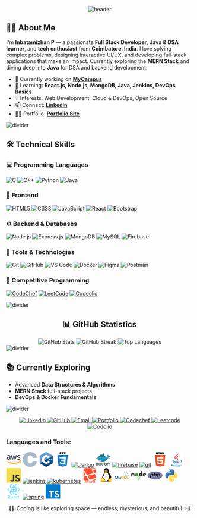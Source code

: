 <!-- Header -->
<p align="center">
  <img src="https://capsule-render.vercel.app/api?type=waving&height=300&color=gradient&text=INBATAMIZHAN%20P&textBg=true&animation=scaleIn&reversal=true" alt="header" />
</p>



## 👨‍💻 About Me

<p>
I'm <b>Inbatamizhan P</b> — a passionate <b>Full Stack Developer</b>, <b>Java & DSA learner</b>, and <b>tech enthusiast</b> from <b>Coimbatore, India</b>.  
I love solving complex problems, designing interactive UI/UX, and developing full-stack applications that make an impact.  
Currently exploring the <b>MERN Stack</b> and diving deep into <b>Java</b> for DSA and backend development.
</p>

- 🔭 Currently working on [**MyCampus**](https://my-campus3-0.vercel.app/)
- 🌱 Learning: **React.js, Node.js, MongoDB, Java, Jenkins, DevOps Basics**
- 💡 Interests: Web Development, Cloud & DevOps, Open Source
- 📫 Connect: [**LinkedIn**](https://www.linkedin.com/in/inbatamizhan-p-232a23295/)
- 🧑‍💻 Portfolio: [**Portfolio Site**](https://portfolio-livid-nine-zuxe7ln1hb.vercel.app/)

<img src="https://user-images.githubusercontent.com/73097560/115834477-dbab4500-a447-11eb-908a-139a6edaec5c.gif" alt="divider"/>

## 🛠️ Technical Skills

### 💻 Programming Languages
![C](https://img.shields.io/badge/C-000000?style=for-the-badge&logo=c&logoColor=white)
![C++](https://img.shields.io/badge/C++-FFFFFF?style=for-the-badge&logo=c%2B%2B&logoColor=000000)
![Python](https://img.shields.io/badge/Python-000000?style=for-the-badge&logo=python&logoColor=white)
![Java](https://img.shields.io/badge/Java-FFFFFF?style=for-the-badge&logo=java&logoColor=000000)

### 🎨 Frontend
![HTML5](https://img.shields.io/badge/HTML5-000000?style=for-the-badge&logo=html5&logoColor=white)
![CSS3](https://img.shields.io/badge/CSS3-FFFFFF?style=for-the-badge&logo=css3&logoColor=000000)
![JavaScript](https://img.shields.io/badge/JavaScript-000000?style=for-the-badge&logo=javascript&logoColor=white)
![React](https://img.shields.io/badge/React-FFFFFF?style=for-the-badge&logo=react&logoColor=000000)
![Bootstrap](https://img.shields.io/badge/Bootstrap-000000?style=for-the-badge&logo=bootstrap&logoColor=white)

### ⚙️ Backend & Databases
![Node.js](https://img.shields.io/badge/Node.js-FFFFFF?style=for-the-badge&logo=node.js&logoColor=000000)
![Express.js](https://img.shields.io/badge/Express.js-000000?style=for-the-badge&logo=express&logoColor=white)
![MongoDB](https://img.shields.io/badge/MongoDB-FFFFFF?style=for-the-badge&logo=mongodb&logoColor=000000)
![MySQL](https://img.shields.io/badge/MySQL-000000?style=for-the-badge&logo=mysql&logoColor=white)
![Firebase](https://img.shields.io/badge/Firebase-FFFFFF?style=for-the-badge&logo=firebase&logoColor=000000)

### 🧰 Tools & Technologies
![Git](https://img.shields.io/badge/Git-FFFFFF?style=for-the-badge&logo=git&logoColor=000000)
![GitHub](https://img.shields.io/badge/GitHub-000000?style=for-the-badge&logo=github&logoColor=white)
![VS Code](https://img.shields.io/badge/VS%20Code-FFFFFF?style=for-the-badge&logo=visualstudiocode&logoColor=000000)
![Docker](https://img.shields.io/badge/Docker-000000?style=for-the-badge&logo=docker&logoColor=white)
![Figma](https://img.shields.io/badge/Figma-FFFFFF?style=for-the-badge&logo=figma&logoColor=000000)
![Postman](https://img.shields.io/badge/Postman-000000?style=for-the-badge&logo=postman&logoColor=white)

### 🧮 Competitive Programming
[![CodeChef](https://img.shields.io/badge/CodeChef-000000?style=for-the-badge&logo=codechef&logoColor=white)](https://www.codechef.com/users/kit27csbs23)
[![LeetCode](https://img.shields.io/badge/LeetCode-FFFFFF?style=for-the-badge&logo=leetcode&logoColor=000000)](https://leetcode.com/u/user1942nx/)
[![Codeolio](https://img.shields.io/badge/Codeolio-000000?style=for-the-badge&logo=codepen&logoColor=white)](https://codolio.com/profile/Inba)

<img src="https://user-images.githubusercontent.com/73097560/115834477-dbab4500-a447-11eb-908a-139a6edaec5c.gif" alt="divider"/>

<div align="center">

## 📊 GitHub Statistics

<img src="https://github-readme-stats.vercel.app/api?username=inba-11&show_icons=true&theme=dark&hide_border=true&bg_color=000000&title_color=00FFFF&icon_color=00FFFF&text_color=FFFFFF" alt="GitHub Stats" width="48%" />
<img src="https://github-readme-streak-stats.herokuapp.com/?user=inba-11&theme=dark&hide_border=true&background=000000&ring=00FFFF&fire=00FFFF&currStreakLabel=FFFFFF" alt="GitHub Streak" width="48%" />

<img src="https://github-readme-stats.vercel.app/api/top-langs/?username=inba-11&layout=compact&theme=dark&hide_border=true&bg_color=000000&title_color=00FFFF&text_color=FFFFFF" alt="Top Languages" />

</div>

<img src="https://user-images.githubusercontent.com/73097560/115834477-dbab4500-a447-11eb-908a-139a6edaec5c.gif" alt="divider"/>

## 📚 Currently Exploring
- Advanced **Data Structures & Algorithms**
- **MERN Stack** full-stack projects
- **DevOps & Docker Fundamentals**


<img src="https://user-images.githubusercontent.com/73097560/115834477-dbab4500-a447-11eb-908a-139a6edaec5c.gif" alt="divider"/>

<p align="center">
  <a href="https://www.linkedin.com/in/inbatamizhan-p-232a23295/">
    <img src="https://img.shields.io/badge/LinkedIn-000000?style=for-the-badge&logo=linkedin&logoColor=white" alt="LinkedIn"/>
  </a>
  <a href="https://github.com/inba-11">
    <img src="https://img.shields.io/badge/GitHub-FFFFFF?style=for-the-badge&logo=github&logoColor=000000" alt="GitHub"/>
  </a>
  <a href="mailto:kit27.csbs23@gmail.com">
    <img src="https://img.shields.io/badge/Email-000000?style=for-the-badge&logo=gmail&logoColor=white" alt="Email"/>
  </a>
  <a href="https://portfolio-livid-nine-zuxe7ln1hb.vercel.app/">
    <img src="https://img.shields.io/badge/Portfolio-FFFFFF?style=for-the-badge&logo=google-chrome&logoColor=000000" alt="Portfolio"/>
  </a>
  <a href="https://www.codechef.com/users/kit27csbs23">
    <img src="https://img.shields.io/badge/CodeChef-000000?style=for-the-badge&logo=codechef&logoColor=white" alt="Codechef">
  </a>
  <a href="https://leetcode.com/u/user1942nx/">
    <img src="https://img.shields.io/badge/LeetCode-FFFFFF?style=for-the-badge&logo=leetcode&logoColor=000000" alt="Leetcode">
  </a>
  <a href="https://codolio.com/profile/Inba">
    <img src="https://img.shields.io/badge/Codeolio-000000?style=for-the-badge&logo=codepen&logoColor=white" alt="Codolio">
  </a>
</p>

<h3 align="left">Languages and Tools:</h3>
<p align="left">
  <a href="https://aws.amazon.com" target="_blank" rel="noreferrer"><img src="https://raw.githubusercontent.com/devicons/devicon/master/icons/amazonwebservices/amazonwebservices-original-wordmark.svg" alt="aws" width="40" height="40"/></a>
  <a href="https://www.cprogramming.com/" target="_blank" rel="noreferrer"><img src="https://raw.githubusercontent.com/devicons/devicon/master/icons/c/c-original.svg" alt="c" width="40" height="40"/></a>
  <a href="https://www.w3schools.com/cpp/" target="_blank" rel="noreferrer"><img src="https://raw.githubusercontent.com/devicons/devicon/master/icons/cplusplus/cplusplus-original.svg" alt="cplusplus" width="40" height="40"/></a>
  <a href="https://www.w3schools.com/css/" target="_blank" rel="noreferrer"><img src="https://raw.githubusercontent.com/devicons/devicon/master/icons/css3/css3-original-wordmark.svg" alt="css3" width="40" height="40"/></a>
  <a href="https://www.djangoproject.com/" target="_blank" rel="noreferrer"><img src="https://cdn.worldvectorlogo.com/logos/django.svg" alt="django" width="40" height="40"/></a>
  <a href="https://www.docker.com/" target="_blank" rel="noreferrer"><img src="https://raw.githubusercontent.com/devicons/devicon/master/icons/docker/docker-original-wordmark.svg" alt="docker" width="40" height="40"/></a>
  <a href="https://firebase.google.com/" target="_blank" rel="noreferrer"><img src="https://www.vectorlogo.zone/logos/firebase/firebase-icon.svg" alt="firebase" width="40" height="40"/></a>
  <a href="https://git-scm.com/" target="_blank" rel="noreferrer"><img src="https://www.vectorlogo.zone/logos/git-scm/git-scm-icon.svg" alt="git" width="40" height="40"/></a>
  <a href="https://www.w3.org/html/" target="_blank" rel="noreferrer"><img src="https://raw.githubusercontent.com/devicons/devicon/master/icons/html5/html5-original-wordmark.svg" alt="html5" width="40" height="40"/></a>
  <a href="https://www.java.com" target="_blank" rel="noreferrer"><img src="https://raw.githubusercontent.com/devicons/devicon/master/icons/java/java-original.svg" alt="java" width="40" height="40"/></a>
  <a href="https://developer.mozilla.org/en-US/docs/Web/JavaScript" target="_blank" rel="noreferrer"><img src="https://raw.githubusercontent.com/devicons/devicon/master/icons/javascript/javascript-original.svg" alt="javascript" width="40" height="40"/></a>
  <a href="https://www.jenkins.io" target="_blank" rel="noreferrer"><img src="https://www.vectorlogo.zone/logos/jenkins/jenkins-icon.svg" alt="jenkins" width="40" height="40"/></a>
  <a href="https://kubernetes.io" target="_blank" rel="noreferrer"><img src="https://www.vectorlogo.zone/logos/kubernetes/kubernetes-icon.svg" alt="kubernetes" width="40" height="40"/></a>
  <a href="https://laravel.com/" target="_blank" rel="noreferrer"><img src="https://raw.githubusercontent.com/devicons/devicon/master/icons/laravel/laravel-plain-wordmark.svg" alt="laravel" width="40" height="40"/></a>
  <a href="https://www.linux.org/" target="_blank" rel="noreferrer"><img src="https://raw.githubusercontent.com/devicons/devicon/master/icons/linux/linux-original.svg" alt="linux" width="40" height="40"/></a>
  <a href="https://www.mysql.com/" target="_blank" rel="noreferrer"><img src="https://raw.githubusercontent.com/devicons/devicon/master/icons/mysql/mysql-original-wordmark.svg" alt="mysql" width="40" height="40"/></a>
  <a href="https://nodejs.org" target="_blank" rel="noreferrer"><img src="https://raw.githubusercontent.com/devicons/devicon/master/icons/nodejs/nodejs-original-wordmark.svg" alt="nodejs" width="40" height="40"/></a>
  <a href="https://www.php.net" target="_blank" rel="noreferrer"><img src="https://raw.githubusercontent.com/devicons/devicon/master/icons/php/php-original.svg" alt="php" width="40" height="40"/></a>
  <a href="https://www.python.org" target="_blank" rel="noreferrer"><img src="https://raw.githubusercontent.com/devicons/devicon/master/icons/python/python-original.svg" alt="python" width="40" height="40"/></a>
  <a href="https://reactjs.org/" target="_blank" rel="noreferrer"><img src="https://raw.githubusercontent.com/devicons/devicon/master/icons/react/react-original-wordmark.svg" alt="react" width="40" height="40"/></a>
  <a href="https://spring.io/" target="_blank" rel="noreferrer"><img src="https://www.vectorlogo.zone/logos/springio/springio-icon.svg" alt="spring" width="40" height="40"/></a>
  <a href="https://www.typescriptlang.org/" target="_blank" rel="noreferrer"><img src="https://raw.githubusercontent.com/devicons/devicon/master/icons/typescript/typescript-original.svg" alt="typescript" width="40" height="40"/></a>
</p>










<p align="center">
🌌✨ Coding is like exploring space — endless, mysterious, and beautiful ✨🌌
</p>



